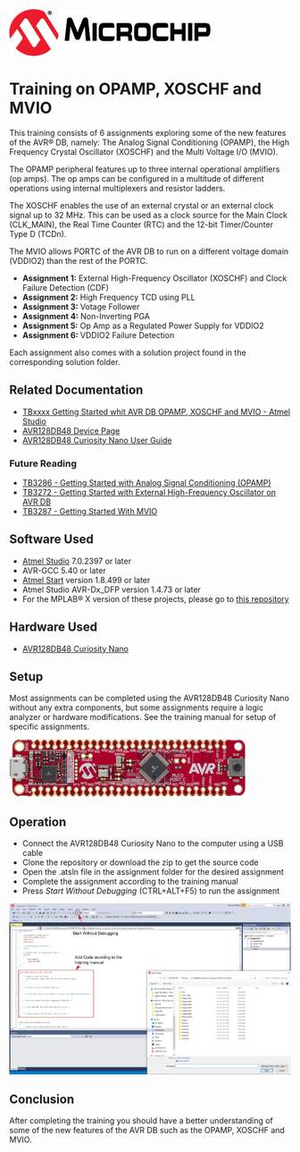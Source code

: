 <!-- Please do not change this logo with link -->
[![MCHP](images/microchip.png)](https://www.microchip.com)

# Training on OPAMP, XOSCHF and MVIO

This training consists of 6 assignments exploring some of the new features of the AVR® DB, namely: The Analog Signal Conditioning (OPAMP), the High Frequency Crystal Oscillator (XOSCHF) and the Multi Voltage I/O (MVIO). 

The OPAMP peripheral features up to three internal operational amplifiers (op amps). The op amps can be configured in a multitude of different operations using internal multiplexers and resistor ladders. 

The XOSCHF enables the use of an external crystal or an external clock signal up to 32 MHz. This can be used as a clock source for the Main Clock (CLK_MAIN), the Real Time Counter (RTC) and the 12-bit Timer/Counter Type D (TCDn).

The MVIO allows PORTC of the AVR DB to run on a different voltage domain (VDDIO2) than the rest of the PORTC.   

* **Assignment 1:**
External High-Frequency Oscillator (XOSCHF) and Clock Failure Detection (CDF)
* **Assignment 2:**
High Frequency TCD using PLL
* **Assignment 3:**
Votage Follower
* **Assignment 4:**
Non-Inverting PGA
* **Assignment 5:**
Op Amp as a Regulated Power Supply for VDDIO2
* **Assignment 6:**
VDDIO2 Failure Detection

Each assignment also comes with a solution project found in the corresponding solution folder. 

## Related Documentation

* [TBxxxx Getting Started whit AVR DB OPAMP, XOSCHF and MVIO - Atmel Studio](https://microchip.com/DS9000xxxx)
* [AVR128DB48 Device Page](https://www.microchip.com/wwwproducts/en/AVR128DB48)
* [AVR128DB48 Curiosity Nano User Guide](https://www.microchip.com/DS50003037)

### Future Reading
* [TB3286 - Getting Started with Analog Signal Conditioning (OPAMP)](https://microchip.com/DS90003286)
* [TB3272 - Getting Started with External High-Frequency Oscillator on AVR DB](https://microchip.com/DS90003272)
* [TB3287 - Getting Started With MVIO](https://microchip.com/DS90003287)

## Software Used

* [Atmel Studio](https://www.microchip.com/mplab/avr-support/atmel-studio-7) 7.0.2397 or later
* AVR-GCC 5.40 or later 
* [Atmel Start](https://start.atmel.com/) version 1.8.499 or later
* Atmel Studio AVR-Dx_DFP version 1.4.73 or later
* For the MPLAB® X version of these projects, please go to [this repository](https://github.com/microchip-pic-avr-examples/avr128db48-training-on-opamp-xoschf-mvio-mplab)

## Hardware Used

* [AVR128DB48 Curiosity Nano](https://www.microchip.com/DevelopmentTools/ProductDetails/PartNO/EV35L43A)



## Setup

Most assignments can be completed using the AVR128DB48 Curiosity Nano without any extra components, but some assignments require a logic analyzer or hardware modifications. See the training manual for setup of specific assignments.

![MCHP](images/avr128db48-cnano.png)

## Operation

* Connect the AVR128DB48 Curiosity Nano to the computer using a USB cable
* Clone the repository or download the zip to get the source code
* Open the .atsln file in the assignment folder for the desired assignment
* Complete the assignment according to the training manual 
* Press *Start Without Debugging* (CTRL+ALT+F5) to run the assignment

![SetUpAssignment](images/SetupAssignment.png)



## Conclusion

After completing the training you should have a better understanding of some of the new features of the AVR DB such as the OPAMP, XOSCHF and MVIO.
